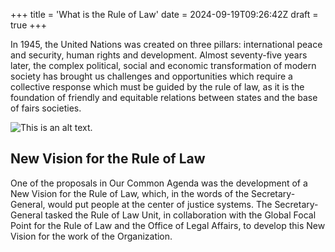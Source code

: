+++
title = 'What is the Rule of Law'
date = 2024-09-19T09:26:42Z
draft = true
+++

In 1945, the United Nations was created on three pillars: international peace and security, human rights and development. Almost seventy-five years later, the complex political, social and economic transformation of modern society has brought us challenges and opportunities which require a collective response which must be guided by the rule of law, as it is the foundation of friendly and equitable relations between states and the base of fairs societies.

![This is an alt text.](https://i0.wp.com/lawbhoomi.com/wp-content/uploads/2023/04/law-28.webp?w=600&ssl=1)

## New Vision for the Rule of Law

One of the proposals in Our Common Agenda was the development of a New Vision for the Rule of Law, which, in the words of the Secretary-General, would put people at the center of justice systems. The Secretary-General tasked the Rule of Law Unit, in collaboration with the Global Focal Point for the Rule of Law and the Office of Legal Affairs, to develop this New Vision for the work of the Organization.




